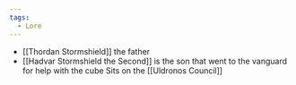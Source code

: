 ```yaml
---
tags:
  - Lore
---
```


- [[Thordan Stormshield]] the father
- [[Hadvar Stormshield the Second]] is the son that went to the vanguard for help with the cube
Sits on the [[Uldronos Council]]